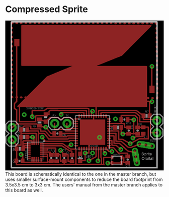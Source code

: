 # Compressed Sprite
![My image](Images/board.jpeg)
This board is schematically identical to the one in the master branch, but uses smaller surface-mount components to reduce the board footprint from 3.5x3.5 cm to 3x3 cm. The users' manual from the master branch applies to this board as well.


